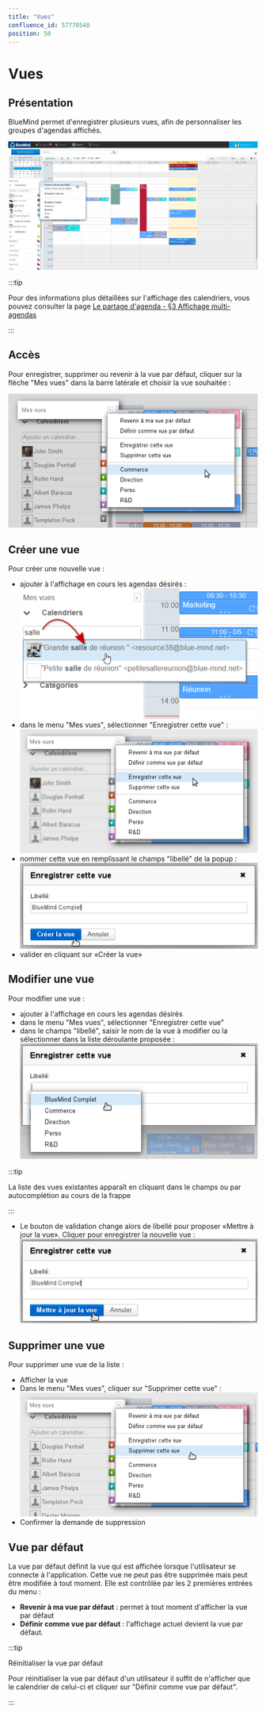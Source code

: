 ```yaml
---
title: "Vues"
confluence_id: 57770548
position: 50
---
```

# Vues


## Présentation

BlueMind permet d'enregistrer plusieurs vues, afin de personnaliser les groupes d'agendas affichés.

![](../../attachments/57770548/72188643.png)


:::tip

Pour des informations plus détaillées sur l'affichage des calendriers, vous pouvez consulter la page [Le partage d'agenda - §3 Affichage multi-agendas](/Guide_de_l_utilisateur/L_agenda/Le_partage_d_agenda/)

:::


## Accès

Pour enregistrer, supprimer ou revenir à la vue par défaut, cliquer sur la flèche "Mes vues" dans la barre latérale et choisir la vue souhaitée :

![](../../attachments/57770548/72188640.png)

## Créer une vue

Pour créer une nouvelle vue :

- ajouter à l'affichage en cours les agendas désirés :![](../../attachments/57770548/72188645.png)
- dans le menu "Mes vues", sélectionner "Enregistrer cette vue" :![](../../attachments/57770548/72188639.png)
- nommer cette vue en remplissant le champs "libellé" de la popup :![](../../attachments/57770548/72188638.png)
- valider en cliquant sur «Créer la vue»


## Modifier une vue

Pour modifier une vue :

- ajouter à l'affichage en cours les agendas désirés
- dans le menu "Mes vues", sélectionner "Enregistrer cette vue"
- dans le champs "libellé", saisir le nom de la vue à modifier ou la sélectionner dans la liste déroulante proposée :
![](../../attachments/57770548/72188641.png)


:::tip

La liste des vues existantes apparaît en cliquant dans le champs ou par autocomplétion au cours de la frappe

:::

- Le bouton de validation change alors de libellé pour proposer «Mettre à jour la vue». Cliquer pour enregistrer la nouvelle vue :![](../../attachments/57770548/72188642.png)


## Supprimer une vue

Pour supprimer une vue de la liste :

- Afficher la vue
- Dans le menu "Mes vues", cliquer sur "Supprimer cette vue" :![](../../attachments/57770548/72188644.png)
- Confirmer la demande de suppression


## Vue par défaut

La vue par défaut définit la vue qui est affichée lorsque l'utilisateur se connecte à l'application. Cette vue ne peut pas être supprimée mais peut être modifiée à tout moment. Elle est contrôlée par les 2 premières entrées du menu :

- **Revenir à ma vue par défaut** : permet à tout moment d'afficher la vue par défaut
- **Définir comme vue par défaut** : l'affichage actuel devient la vue par défaut.


:::tip

Réinitialiser la vue par défaut

Pour réinitialiser la vue par défaut d'un utilisateur il suffit de n'afficher que le calendrier de celui-ci et cliquer sur "Définir comme vue par défaut".

:::


